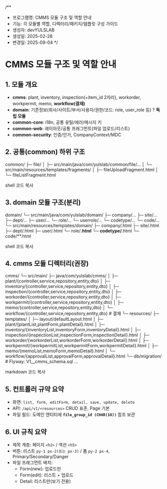 /**
 * 프로그램명: CMMS 모듈 구조 및 역할 안내
 * 기능: 각 모듈별 역할, 디렉터리/패키지/템플릿 구성 가이드
 * 생성자: devYULSLAB
 * 생성일: 2025-02-28
 * 변경일: 2025-09-04
 */

# CMMS 모듈 구조 및 역할 안내

## 1. 모듈 개요
- **cmms**: plant, inventory, inspection(+item_id 2자리), workorder, workpermit, memo, **workflow(결재)**
- **domain**: 기준정보(회사/사이트/부서/사용자/권한/코드: role, user_role 등) ? **독립 모듈**
- **common-core**: i18n, 공통 유틸/에러/메시지 키
- **common-web**: 레이아웃/공통 프래그먼트(파일 업로드/리스트)
- **common-security**: 인증/인가, CompanyContext/MDC

## 2. 공통(common) 하위 구조
common/
├─ file/
│ ├─ src/main/java/com/yulslab/common/file/...
│ └─ src/main/resources/templates/fragments/
│ ├─ fileUploadFragment.html
│ └─ fileListFragment.html

shell
코드 복사

## 3. domain 모듈 구조(분리)
domain/
└─ src/main/java/com/yulslab/domain/
├─ company/... ├─ site/... ├─ dept/...
├─ user/... └─ role/...
└─ userrole/... └─ codetype/...  └─ code/...
└─ src/main/resources/templates/domain/
├─ company/.html ├─ site/.html ├─ dept/.html
├─ user/.html └─ role/**.html └─ codetype/**.html └─ code/**.html

shell
코드 복사

## 4. cmms 모듈 디렉터리(권장)
cmms/
└─ src/main/
├─ java/com/yulslab/cmms/
│ ├─ plant/{controller,service,repository,entity,dto}
│ ├─ inventory/{controller,service,repository,entity,dto}
│ ├─ inspection/{controller,service,repository,entity,dto}
│ ├─ workorder/{controller,service,repository,entity,dto}
│ ├─ workpermit/{controller,service,repository,entity,dto}
│ ├─ memo/{controller,service,repository,entity,dto}
│ └─ workflow/{controller,service,repository,entity,dto} # 결재
└─ resources/
├─ templates/
│ ├─ layout/defaultLayout.html
│ ├─ plant/{plantList,plantForm,plantDetail}.html
│ ├─ inventory/{inventoryList,inventoryForm,inventoryDetail}.html
│ ├─ inspection/{inspectionList,inspectionForm,inspectionDetail}.html
│ ├─ workorder/{workorderList,workorderForm,workorderDetail}.html
│ ├─ workpermit/{workpermitList,workpermitForm,workpermitDetail}.html
│ ├─ memo/{memoList,memoForm,memoDetail}.html
│ └─ workflow/{approvalList,approvalForm,approvalDetail}.html
└─ db/migration/ # Flyway: V1__cmms_schema.sql ...

markdown
코드 복사

## 5. 컨트롤러 규약 요약
- 화면: `list, form, editForm, detail, save, update, delete`
- API: `/api/v1/<resources>` CRUD 표준, Page 기본
- 파일 필드: 도메인 엔티티에 **`file_group_id (CHAR(10))`** 참조 보관

## 6. UI 규칙 요약
- 제목 계층: 페이지 `<h2>` / 섹션 `<h5>`
- 버튼: 리스트 `py-1 px-2(또는 px-3)` / 폼 `py-2 px-4`, Primary/Secondary/Danger
- 파일 프래그먼트 배치:
  - Form(new): 업로드만
  - Form(edit): 리스트 + 업로드
  - Detail: 리스트만(보기 전용)